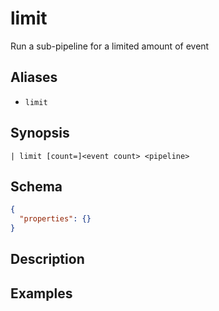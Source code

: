 # limit

Run a sub-pipeline for a limited amount of event
## Aliases

* `limit`

## Synopsis

```shell
| limit [count=]<event count> <pipeline>
```

## Schema

```json
{
  "properties": {}
}
```

## Description

## Examples
